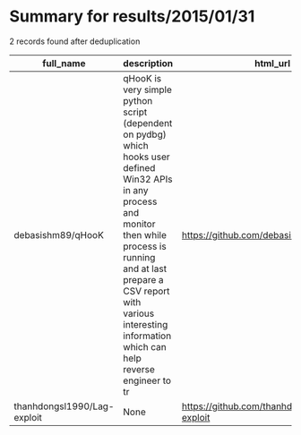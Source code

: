 
# Summary for results/2015/01/31
    
2 records found after deduplication

| full_name | description | html_url | matched_list | matched_count | pushed_at | size | stargazers_count | language | forks_count | vul_ids |
|-----------------------------|------------------------------------------------------------------------------------------------------------------------------------------------------------------------------------------------------------------------------------------------------------------|------------------------------------------------|--------------------------|-----------------|---------------------------|--------|--------------------|------------|---------------|-----------|
| debasishm89/qHooK | qHooK is very simple python script (dependent on pydbg) which hooks user defined Win32 APIs in any process and monitor then while process is running and at last prepare a CSV report with various interesting information which can help reverse engineer to tr | https://github.com/debasishm89/qHooK | ['exploit', 'shellcode'] | 2 | 2015-01-31 13:29:41+00:00 | 136 | 15 | Python | 7 | [] |
| thanhdongsl1990/Lag-exploit | None | https://github.com/thanhdongsl1990/Lag-exploit | ['exploit'] | 1 | 2015-01-31 16:17:21+00:00 | 172 | 0 | C# | 0 | [] |
